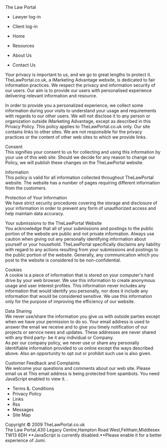 The Law Portal

*   Lawyer log-in
*   Client log-in

*   Home
*   Resources
*   About Us
*   Contact Us

Your privacy is important to us, and we go to great lengths to protect it. TheLawPortal.co.uk, a iMarketing Advantage website, is dedicated to fair information practices. We respect the privacy and information security of our users. Our aim is to provide our users with personalised experience delivering relevant information and resource.  
  
In order to provide you a personalized experience, we collect some information during your visits to understand your usage and requirements with regards to our other users. We will not disclose it to any person or organization outside iMarketing Advantage, except as described in this Privacy Policy. This policy applies to TheLawPortal.co.uk only. Our site contains links to other sites. We are not responsible for the privacy practices or the content of other web sites to which we provide links.  
  
Consent  
This signifies your consent to us for collecting and using this information by your use of this web site. Should we decide for any reason to change our Policy, we will publish these changes on the TheLawPortal website.  
  
Information  
This policy is valid for all information collected throughout TheLawPortal website. The website has a number of pages requiring different information from the customers.  
  
Protection of Your Information  
We have strict security procedures covering the storage and disclosure of your information in order to prevent any form of unauthorized access and help maintain data accuracy.  
  
Your submissions to the TheLawPortal Website  
You acknowledge that all of your submissions and postings to the public portion of the website are public and not private information. Always use caution when giving out any personally identifying information about yourself or your household. TheLawPortal specifically disclaims any liability with regard to any actions resulting from your submissions and postings to the public portion of the website. Generally, any communication which you post to the website is considered to be non-confidential.  
  
Cookies  
A cookie is a piece of information that is stored on your computer's hard drive by your web browser. We use this information to create anonymous usage and user interest profiles. This information never includes any information that would identify you personally, nor does it include any information that would be considered sensitive. We use this information only for the purpose of improving the efficiency of our website.  
  
Data Sharing  
We never use/share the information you give us with outside parties except when we have your permission to do so. Your email address is used to answer the email we receive and to give you timely notification of our projects or service news and updates. These addresses are never shared with any third party- be it any individual or Company.  
As per our company policy, we never use or share any personally identifiable information provided to us online except the ways described above. Also an opportunity to opt out or prohibit such use is also given.  
  
Customer Feedback and Complaints  
We welcome your questions and comments about our web site. Please email us at This email address is being protected from spambots. You need JavaScript enabled to view it. .  
  
  
  
  
  

*   Terms &. Conditions
*   Privacy Policy
*   Links
*   Rss
*   Messages
*   Site Map

Copyright © 2009 TheLawPortal.co.uk  
The Law Portal,430 Legacy Centre,Hampton Road West,Feltham,Middlesex TW13 6DH **JavaScript is currently disabled.**Please enable it for a better experience of Jumi.